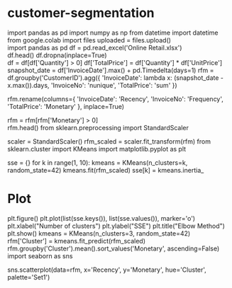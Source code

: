 # customer-segmentation
import pandas as pd
import numpy as np
from datetime import datetime
from google.colab import files
uploaded = files.upload()  
import pandas as pd
df = pd.read_excel('Online Retail.xlsx')  
df.head()
df.dropna(inplace=True)  
df = df[df['Quantity'] > 0]
df['TotalPrice'] = df['Quantity'] * df['UnitPrice']
snapshot_date = df['InvoiceDate'].max() + pd.Timedelta(days=1)
rfm = df.groupby('CustomerID').agg({
    'InvoiceDate': lambda x: (snapshot_date - x.max()).days,
    'InvoiceNo': 'nunique',
    'TotalPrice': 'sum'
})

rfm.rename(columns={
    'InvoiceDate': 'Recency',
    'InvoiceNo': 'Frequency',
    'TotalPrice': 'Monetary'
}, inplace=True)

rfm = rfm[rfm['Monetary'] > 0]  
rfm.head()
from sklearn.preprocessing import StandardScaler

scaler = StandardScaler()
rfm_scaled = scaler.fit_transform(rfm)
from sklearn.cluster import KMeans
import matplotlib.pyplot as plt

sse = {}
for k in range(1, 10):
    kmeans = KMeans(n_clusters=k, random_state=42)
    kmeans.fit(rfm_scaled)
    sse[k] = kmeans.inertia_

# Plot
plt.figure()
plt.plot(list(sse.keys()), list(sse.values()), marker='o')
plt.xlabel("Number of clusters")
plt.ylabel("SSE")
plt.title("Elbow Method")
plt.show()
kmeans = KMeans(n_clusters=3, random_state=42)
rfm['Cluster'] = kmeans.fit_predict(rfm_scaled)
rfm.groupby('Cluster').mean().sort_values('Monetary', ascending=False)
import seaborn as sns

sns.scatterplot(data=rfm, x='Recency', y='Monetary', hue='Cluster', palette='Set1')
